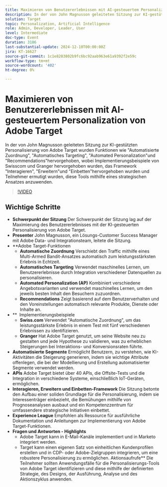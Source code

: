 ```yaml
---
title: Maximieren von Benutzererlebnissen mit AI-gesteuertem Personalization von Adobe Target
description: In der von John Magnusson geleiteten Sitzung zur KI-gestützten Personalisierung von Adobe Target wurden Funktionen wie "Automatisierte Zuordnung", "Automatisches Targeting", "Automated Personalization"und "Recommendations"hervorgehoben, wobei Implementierungsbeispiele von Swisscom und Granger hervorgehoben wurden, das Framework "Interagieren", "Erweitern"und "Einbetten"hervorgehoben wurden und Teilnehmer ermutigt wurden, diese Tools mithilfe eines strategischen Ansatzes anzuwenden.
solution: Target
topic: Personalization, Artificial Intelligence
role: Admin, Developer, Leader, User
level: Intermediate
doc-type: Event
duration: 3186
last-substantial-update: 2024-12-10T00:00:00Z
jira: KT-16627
source-git-commit: 1c1e8203802b9fc6bc92aab963e61a9392f2e59c
workflow-type: tm+mt
source-wordcount: '402'
ht-degree: 0%

---
```



# Maximieren von Benutzererlebnissen mit AI-gesteuertem Personalization von Adobe Target

In der von John Magnusson geleiteten Sitzung zur KI-gestützten Personalisierung von Adobe Target wurden Funktionen wie &quot;Automatisierte Zuordnung&quot;, &quot;Automatisches Targeting&quot;, &quot;Automated Personalization&quot;und &quot;Recommendations&quot;hervorgehoben, wobei Implementierungsbeispiele von Swisscom und Granger hervorgehoben wurden, das Framework &quot;Interagieren&quot;, &quot;Erweitern&quot;und &quot;Einbetten&quot;hervorgehoben wurden und Teilnehmer ermutigt wurden, diese Tools mithilfe eines strategischen Ansatzes anzuwenden.

>[!VIDEO](https://video.tv.adobe.com/v/3440934/?learn=on&enablevpops)

## Wichtige Schritte

* **Schwerpunkt der Sitzung** Der Schwerpunkt der Sitzung lag auf der Maximierung des Benutzererlebnisses mit der KI-gesteuerten Personalisierung von Adobe Target.
* **Presenter** John Magnusson, ein Lösungs-Customer Success Manager mit Adobe Data- und Integrationsteam, leitete die Sitzung.
* **Adobe Target-Funktionen
   * **Automatische Zuordnung** Verschiebt den Traffic mithilfe eines Multi-Armed Bandit-Ansatzes automatisch zum leistungsstärksten Erlebnis in Echtzeit.
   * **Automatisches Targeting** Verwendet maschinelles Lernen, um Benutzererlebnisse durch Integration verschiedener Datenquellen zu personalisieren.
   * **Automated Personalization (AP)** Kombiniert verschiedene Angebotsvarianten und verwendet maschinelles Lernen, um den jeweils besten Inhalt den Besuchern zuzuordnen.
   * **Recommendations** Zeigt basierend auf dem Benutzerverhalten und den Voreinstellungen automatisch relevante Produkte, Dienste oder Inhalte an.
* ** &#x200B; Implementierungsbeispiele
   * **Swiss.com** Verwendet &quot;Automatische Zuordnung&quot;, um das leistungsstärkste Erlebnis in einem Test mit fünf verschiedenen Erlebnissen zu identifizieren.
   * **Granger** Hat Adobe Target genutzt, um seine Website neu zu gestalten und jede Hypothese zu validieren, was zu erheblichen Steigerungen bei Interaktions- und Konversionsraten führte.
* **Automatisierte Segmente** Ermöglicht Benutzern, zu verstehen, wie KI-Aktivitäten die Steigerung generieren, indem sie wichtige Attribute offenlegen, die bei der Modellierung und Erstellung automatisierter Segmente verwendet werden.
* **APIs** Adobe Target bietet über 40 APIs, die Offsite-Tests und die Integration in verschiedene Systeme, einschließlich IoT-Geräten, ermöglichen.
* **Interagieren, Erweitern und Einbetten-Framework** Die Sitzung betonte den Aufbau einer soliden Grundlage für die Personalisierung, indem sie Interessenträger einbezieht, die Bemühungen mithilfe von Prognoseanalysen ausbaut und ein Kompetenzzentrum für umfassendere strategische Initiativen einbettet.
* **Experience League** Empfohlen als Ressource für ausführliche Dokumentation und Anleitungen zur Implementierung von Adobe Target-Funktionen.
* **Fragen und Antworten - Highlights**
   * Adobe Target kann in E-Mail-Kanäle implementiert und in Marketo integriert werden.
   * Target kann einen eigenen Satz von einheitlichen Kundenprofilen erstellen und in CDP- oder Adobe-Zielgruppen integrieren, um eine robustere Personalisierung zu ermöglichen. Aktionsaufrufe** Die Teilnehmer sollten Anwendungsfälle für die Personalisierungs-Tools von Adobe Target identifizieren und diese mithilfe der definierten Strategie, des Designs, der Ausführung, Analyse und des Aktionszyklus anwenden.

